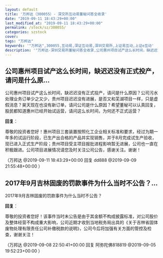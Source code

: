 ```yaml
---
layout: default
title: '万邦达（300055）- 深交所互动易董秘问答全收录'
date: "2019-09-11 18:43:29+00:00"
last_modified_at: "2019-09-11 18:43:29+00:00"
permalink: /stock/sz/300055/
categories: szstock
cover: 
tags: "万邦达"
keywords: '"万邦达",300055,互动易,深证互动易,深圳交易所,上证易互动,上证e互动'
description: '"万邦达-深圳交易所董秘问答全收录,公司惠州项目试产这么长时间，缺迟迟没有正式投产，请问是什么原因？公司污水处理业务订单少之又少，贵州项目迟迟没有进展，是否又和芜湖项目一样，只是虚假消息？昊天现在也没有新订单，请问公司是什么原因？希望董秘可以认真回复，股民都知道惠州已经开始试运营，请问这么长时间，为何还不正式运营？"'
---
```


## 公司惠州项目试产这么长时间，缺迟迟没有正式投产，请问是什么原...

公司惠州项目试产这么长时间，缺迟迟没有正式投产，请问是什么原因？公司污水处理业务订单少之又少，贵州项目迟迟没有进展，是否又和芜湖项目一样，只是虚假消息？昊天现在也没有新订单，请问公司是什么原因？希望董秘可以认真回复，股民都知道惠州已经开始试运营，请问这么长时间，为何还不正式运营？

**回复**：

尊敬的投资者您好！惠州项目三套装置按照化工企业相关标准和要求，经过为期一年多的试运行阶段，已生产出合格的产品并实现销售，并于8月完成试生产验收，现已进入正式生产阶段；贵州项目受主项目报批进程影响暂无进展，公司也一直在积极跟进。公司项目进展情况请您及时关注公司公告，感谢关注。谢谢！ 

（万邦达  @2019-09-11 18:43:29+00:00 回复 dd888  @2019-09-09 21:55:48+00:00 ）

## 2017年9月吉林固废的罚款事件为什么当时不公告？...

2017年9月吉林固废的罚款事件为什么当时不公告？

**回复**：

尊敬的投资者您好！该事件当时未公告是由于其金额不构成披露标准，对公司股价及整体经营不构成重大影响，公司近期才收到当地税务局出具的《关于吉林省固体废物处理有限责任公司补缴税款的说明》，公司今后将加强有关方面的管控及检查，谢谢关注！ 

（万邦达  @2019-09-08 22:50:41+00:00 回复 阿弥陀佛818819  @2019-09-05 19:52:23+00:00 ）

